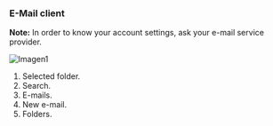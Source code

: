 ### E-Mail client

**Note:** In order to know your account settings, ask your e-mail service provider.

![Imagen1](http://static.energysistem.com/images/manuals/42435/56388339d5dae.jpg)

1.	Selected folder.
2.	Search.
3.	E-mails.
4.	New e-mail.
5.	Folders.

